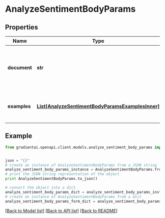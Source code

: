 # AnalyzeSentimentBodyParams


## Properties
Name | Type | Description | Notes
------------ | ------------- | ------------- | -------------
**document** | **str** | The document that will be analyzed to determine the sentiment. | 
**examples** | [**List[AnalyzeSentimentBodyParamsExamplesInner]**](AnalyzeSentimentBodyParamsExamplesInner.md) | Example pairs of documents and sentiments. | [optional] 

## Example

```python
from gradientai.openapi.client.models.analyze_sentiment_body_params import AnalyzeSentimentBodyParams


json = "{}"
# create an instance of AnalyzeSentimentBodyParams from a JSON string
analyze_sentiment_body_params_instance = AnalyzeSentimentBodyParams.from_json(json)
# print the JSON string representation of the object
print AnalyzeSentimentBodyParams.to_json()

# convert the object into a dict
analyze_sentiment_body_params_dict = analyze_sentiment_body_params_instance.to_dict()
# create an instance of AnalyzeSentimentBodyParams from a dict
analyze_sentiment_body_params_form_dict = analyze_sentiment_body_params.from_dict(analyze_sentiment_body_params_dict)
```
[[Back to Model list]](../README.md#documentation-for-models) [[Back to API list]](../README.md#documentation-for-api-endpoints) [[Back to README]](../README.md)


